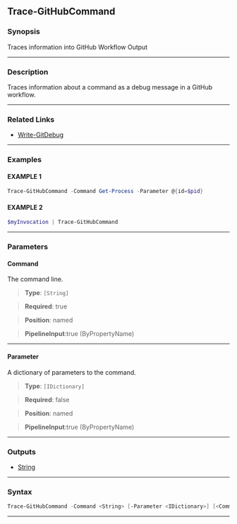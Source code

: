 Trace-GitHubCommand
-------------------
### Synopsis
Traces information into GitHub Workflow Output

---
### Description

Traces information about a command as a debug message in a GitHub workflow.

---
### Related Links
* [Write-GitDebug](Write-GitDebug.md)



---
### Examples
#### EXAMPLE 1
```PowerShell
Trace-GitHubCommand -Command Get-Process -Parameter @{id=$pid}
```

#### EXAMPLE 2
```PowerShell
$myInvocation | Trace-GitHubCommand
```

---
### Parameters
#### **Command**

The command line.



> **Type**: ```[String]```

> **Required**: true

> **Position**: named

> **PipelineInput**:true (ByPropertyName)



---
#### **Parameter**

A dictionary of parameters to the command.



> **Type**: ```[IDictionary]```

> **Required**: false

> **Position**: named

> **PipelineInput**:true (ByPropertyName)



---
### Outputs
* [String](https://learn.microsoft.com/en-us/dotnet/api/System.String)




---
### Syntax
```PowerShell
Trace-GitHubCommand -Command <String> [-Parameter <IDictionary>] [<CommonParameters>]
```
---
